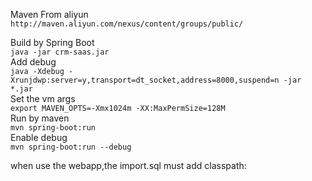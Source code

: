 Maven From aliyun  
`http://maven.aliyun.com/nexus/content/groups/public/`

Build by Spring Boot  
`java -jar crm-saas.jar`  
Add debug  
`java -Xdebug -Xrunjdwp:server=y,transport=dt_socket,address=8000,suspend=n -jar *.jar`  
Set the vm args  
`export MAVEN_OPTS=-Xmx1024m -XX:MaxPermSize=128M`  
Run by maven  
`mvn spring-boot:run`  
Enable debug  
`mvn spring-boot:run --debug`  

when use the webapp,the import.sql must add classpath:



